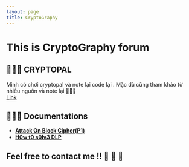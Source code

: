```yaml
---
layout: page
title: CryptoGraphy
---
```

# This is CryptoGraphy forum

 
## 🐣🐣🐣 CRYPTOPAL  
Mình có chơi cryptopal và note lại code lại . Mặc dù cũng tham khảo từ nhiều nguồn và note lại 💬💬💬  
[Link](https://github.com/hacmao/Cryptopal) 

## 👻👻👻 Documentations  

 - [**Attack On Block Cipher(P1)**](https://hacmao.pw/Crypto/AES/readme/)   
 - [**H0w t0 s0lv3 DLP**](https://hacmao.pw/Crypto/Discrete_logarithm_problem/)   




## Feel free to contact me !! 🚩  🚩  🚩 
